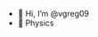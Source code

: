 - 👋 Hi, I’m @vgreg09
- 👀 Physics

<!---
Ki ezeket a kódokat megnyitja, hagyjon fel minden reménnyel

A dokumentáció elfogyott, optimalizáció nem is volt
--->
